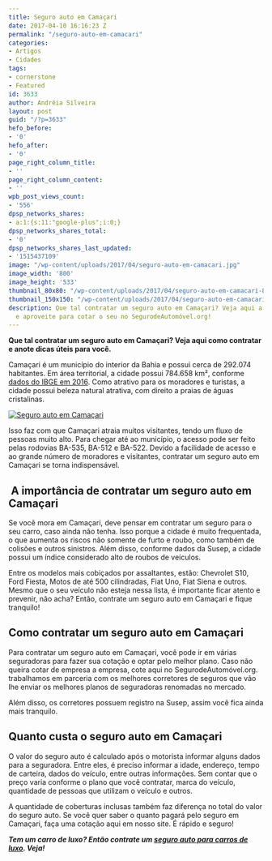 ```yaml
---
title: Seguro auto em Camaçari
date: 2017-04-10 16:16:23 Z
permalink: "/seguro-auto-em-camacari"
categories:
- Artigos
- Cidades
tags:
- cornerstone
- Featured
id: 3633
author: Andréia Silveira
layout: post
guid: "/?p=3633"
hefo_before:
- '0'
hefo_after:
- '0'
page_right_column_title:
- ''
page_right_column_content:
- ''
wpb_post_views_count:
- '556'
dpsp_networks_shares:
- a:1:{s:11:"google-plus";i:0;}
dpsp_networks_shares_total:
- '0'
dpsp_networks_shares_last_updated:
- '1515437109'
image: "/wp-content/uploads/2017/04/seguro-auto-em-camacari.jpg"
image_width: '800'
image_height: '533'
thumbnail_80x80: "/wp-content/uploads/2017/04/seguro-auto-em-camacari-80x80.jpg"
thumbnail_150x150: "/wp-content/uploads/2017/04/seguro-auto-em-camacari-150x150.jpg"
description: Que tal contratar um seguro auto em Camaçari? Veja aqui a importância
  e aproveite para cotar o seu no SegurodeAutomóvel.org!
---
```


**Que tal contratar um seguro auto em Camaçari? Veja aqui como contratar e anote dicas úteis para você.**

Camaçari é um município do interior da Bahia e possui cerca de 292.074 habitantes. Em área territorial, a cidade possui 784.658 km², conforme <a href="http://cidades.ibge.gov.br/xtras/perfil.php?codmun=290570" target="_blank">dados do IBGE em 2016</a>. Como atrativo para os moradores e turistas, a cidade possui beleza natural atrativa, com direito a praias de águas cristalinas.

[<img class="aligncenter wp-image-3634 size-large" title="Seguro auto em Camaçari" src="/wp-content/uploads/2017/04/seguro-auto-em-camacari-700x466.jpg" alt="Seguro auto em Camaçari" width="700" height="466" srcset="/wp-content/uploads/2017/04/seguro-auto-em-camacari-700x466.jpg 700w, /wp-content/uploads/2017/04/seguro-auto-em-camacari-250x167.jpg 250w, /wp-content/uploads/2017/04/seguro-auto-em-camacari-768x512.jpg 768w, /wp-content/uploads/2017/04/seguro-auto-em-camacari-120x80.jpg 120w, /wp-content/uploads/2017/04/seguro-auto-em-camacari.jpg 800w" sizes="(max-width: 700px) 100vw, 700px" />](/wp-content/uploads/2017/04/seguro-auto-em-camacari.jpg)

Isso faz com que Camaçari atraia muitos visitantes, tendo um fluxo de pessoas muito alto. Para chegar até ao município, o acesso pode ser feito pelas rodovias BA-535, BA-512 e BA-522. Devido a facilidade de acesso e ao grande número de moradores e visitantes, contratar um seguro auto em Camaçari se torna indispensável.

##  **A importância de contratar um seguro auto em Camaçari**

Se você mora em Camaçari, deve pensar em contratar um seguro para o seu carro, caso ainda não tenha. Isso porque a cidade é muito frequentada, o que aumenta os riscos não somente de furto e roubo, como também de colisões e outros sinistros. Além disso, conforme dados da Susep, a cidade possui um índice considerado alto de roubos de veículos.

Entre os modelos mais cobiçados por assaltantes, estão: Chevrolet S10, Ford Fiesta, Motos de até 500 cilindradas, Fiat Uno, Fiat Siena e outros. Mesmo que o seu veículo não esteja nessa lista, é importante ficar atento e prevenir, não acha? Então, contrate um seguro auto em Camaçari e fique tranquilo!

## Como contratar um seguro auto em Camaçari

Para contratar um seguro auto em Camaçari, você pode ir em várias seguradoras para fazer sua cotação e optar pelo melhor plano. Caso não queira cotar de empresa a empresa, cote aqui no SegurodeAutomóvel.org. trabalhamos em parceria com os melhores corretores de seguros que vão lhe enviar os melhores planos de seguradoras renomadas no mercado.

Além disso, os corretores possuem registro na Susep, assim você fica ainda mais tranquilo.

## Quanto custa o seguro auto em Camaçari

O valor do seguro auto é calculado após o motorista informar alguns dados para a seguradora. Entre eles, é preciso informar a idade, endereço, tempo de carteira, dados do veículo, entre outras informações. Sem contar que o preço varia conforme o plano que você contratar, marca do veículo, quantidade de pessoas que utilizam o veículo e outros.

A quantidade de coberturas inclusas também faz diferença no total do valor do seguro auto. Se você quer saber o quanto pagará pelo seguro em Camaçari, faça uma cotação aqui em nosso site. É rápido e seguro!

_**Tem um carro de luxo? Então contrate um <a href="/seguro-auto-carros-de-luxo" target="_blank">seguro auto para carros de luxo</a>. Veja!**_